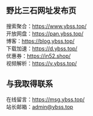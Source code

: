 ## 野比三石网址发布页
搜索聚合：<https://www.ybss.top/>
<br />
开放网盘：<https://pan.ybss.top/>
<br />
博客：<https://blog.ybss.top/>
<br />
下载加速：<https://d.ybss.top/>
<br />
优惠券：<https://in52.shop/>
<br />
视频解析：<https://v.ybss.top/>
<br />

## 与我取得联系
在线留言：<https://msg.ybss.top/>
<br />
站长邮箱：<a href="admin@ybss.top">admin@ybss.top</a>
